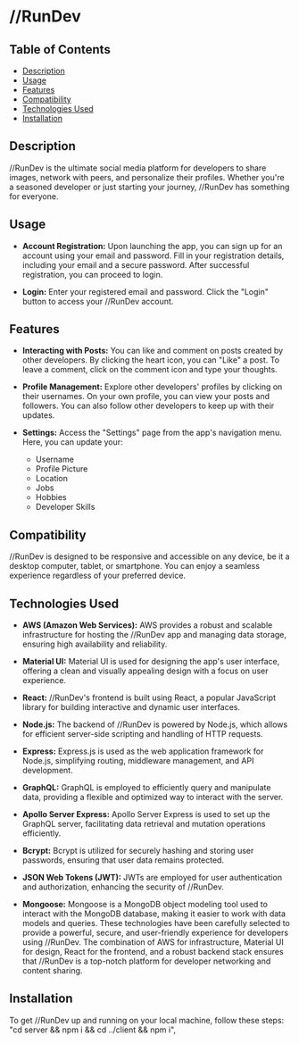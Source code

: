 # //RunDev

## Table of Contents
- [Description](#description)
- [Usage](#usage)
- [Features](#features)
- [Compatibility](#compatibility)
- [Technologies Used](#technologies-used)
- [Installation](#installation)

## Description
//RunDev is the ultimate social media platform for developers to share images, network with peers, and personalize their profiles. Whether you're a seasoned developer or just starting your journey, //RunDev has something for everyone.

## Usage

- **Account Registration:** Upon launching the app, you can sign up for an account using your email and password. Fill in your registration details, including your email and a secure password. After successful registration, you can proceed to login.

- **Login:** Enter your registered email and password. Click the "Login" button to access your //RunDev account.

## Features

- **Interacting with Posts:** You can like and comment on posts created by other developers. By clicking the heart icon, you can "Like" a post. To leave a comment, click on the comment icon and type your thoughts.

- **Profile Management:** Explore other developers' profiles by clicking on their usernames. On your own profile, you can view your posts and followers. You can also follow other developers to keep up with their updates.

- **Settings:** Access the "Settings" page from the app's navigation menu. Here, you can update your:
  - Username
  - Profile Picture
  - Location
  - Jobs
  - Hobbies
  - Developer Skills

## Compatibility

//RunDev is designed to be responsive and accessible on any device, be it a desktop computer, tablet, or smartphone. You can enjoy a seamless experience regardless of your preferred device.

## Technologies Used

- **AWS (Amazon Web Services):** AWS provides a robust and scalable infrastructure for hosting the //RunDev app and managing data storage, ensuring high availability and reliability.

- **Material UI:** Material UI is used for designing the app's user interface, offering a clean and visually appealing design with a focus on user experience.

- **React:** //RunDev's frontend is built using React, a popular JavaScript library for building interactive and dynamic user interfaces.

- **Node.js:** The backend of //RunDev is powered by Node.js, which allows for efficient server-side scripting and handling of HTTP requests.

- **Express:** Express.js is used as the web application framework for Node.js, simplifying routing, middleware management, and API development.

- **GraphQL:** GraphQL is employed to efficiently query and manipulate data, providing a flexible and optimized way to interact with the server.

- **Apollo Server Express:** Apollo Server Express is used to set up the GraphQL server, facilitating data retrieval and mutation operations efficiently.

- **Bcrypt:** Bcrypt is utilized for securely hashing and storing user passwords, ensuring that user data remains protected.

- **JSON Web Tokens (JWT):** JWTs are employed for user authentication and authorization, enhancing the security of //RunDev.

- **Mongoose:** Mongoose is a MongoDB object modeling tool used to interact with the MongoDB database, making it easier to work with data models and queries. These technologies have been carefully selected to provide a powerful, secure, and user-friendly experience for developers using //RunDev. The combination of AWS for infrastructure, Material UI for design, React for the frontend, and a robust backend stack ensures that //RunDev is a top-notch platform for developer networking and content sharing.

## Installation

To get //RunDev up and running on your local machine, follow these steps:
"cd server && npm i && cd ../client && npm i",
